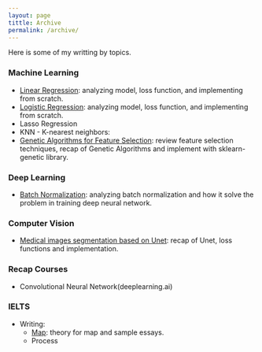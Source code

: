 ```yaml
---
layout: page
tittle: Archive
permalink: /archive/
---
```

Here is some of my writting by topics.

### **Machine Learning**  
* [Linear Regression](https://khangdltuit.github.io/Linear-Regression/): analyzing model, loss function, and implementing from scratch.
* [Logistic Regression](https://khangdltuit.github.io/Logistic-Regression-for-Machine-Learning/): analyzing model, loss function, and implementing from scratch.
* Lasso Regression
* KNN - K-nearest neighbors: 
* [Genetic Algorithms for Feature Selection](https://khangdltuit.github.io/Feature-Selection/): review feature selection techniques, recap of Genetic Algorithms and implement with sklearn-genetic library.

### **Deep Learning**
* [Batch Normalization](https://khangdltuit.github.io/Batch-Normalization/): analyzing batch normalization and how it solve the problem in training deep neural network.

### **Computer Vision**  
* [Medical images segmentation based on Unet](https://khangdltuit.github.io/Medical-images-segmentation-based-on-Unet/): recap of Unet, loss functions and implementation.
  
### **Recap Courses**  
* Convolutional Neural Network(deeplearning.ai)  
  
### **IELTS**
* Writing:
    * [Map](https://khangdltuit.github.io/Theory-for-MAP-and-sample-essays/): theory for map and sample essays. 
    * Process